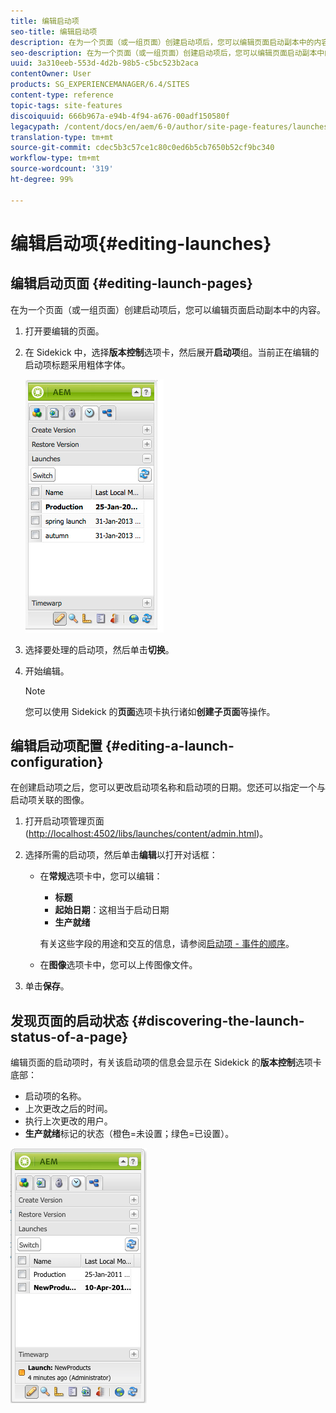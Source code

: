 ```yaml
---
title: 编辑启动项
seo-title: 编辑启动项
description: 在为一个页面（或一组页面）创建启动项后，您可以编辑页面启动副本中的内容。
seo-description: 在为一个页面（或一组页面）创建启动项后，您可以编辑页面启动副本中的内容。
uuid: 3a310eeb-553d-4d2b-98b5-c5bc523b2aca
contentOwner: User
products: SG_EXPERIENCEMANAGER/6.4/SITES
content-type: reference
topic-tags: site-features
discoiquuid: 666b967a-e94b-4f94-a676-00adf150580f
legacypath: /content/docs/en/aem/6-0/author/site-page-features/launches
translation-type: tm+mt
source-git-commit: cdec5b3c57ce1c80c0ed6b5cb7650b52cf9bc340
workflow-type: tm+mt
source-wordcount: '319'
ht-degree: 99%

---
```



# 编辑启动项{#editing-launches}

## 编辑启动页面 {#editing-launch-pages}

在为一个页面（或一组页面）创建启动项后，您可以编辑页面启动副本中的内容。

1. 打开要编辑的页面。
1. 在 Sidekick 中，选择&#x200B;**版本控制**&#x200B;选项卡，然后展开&#x200B;**启动项**&#x200B;组。当前正在编辑的启动项标题采用粗体字体。

   ![chlimage_1-13](assets/chlimage_1-13.jpeg)

1. 选择要处理的启动项，然后单击&#x200B;**切换**。
1. 开始编辑。

   >[!NOTE]
   >
   >您可以使用 Sidekick 的&#x200B;**页面**&#x200B;选项卡执行诸如&#x200B;**创建子页面**&#x200B;等操作。

## 编辑启动项配置 {#editing-a-launch-configuration}

在创建启动项之后，您可以更改启动项名称和启动项的日期。您还可以指定一个与启动项关联的图像。

1. 打开启动项管理页面 ([http://localhost:4502/libs/launches/content/admin.html](http://localhost:4502/libs/launches/content/admin.html))。

1. 选择所需的启动项，然后单击&#x200B;**编辑**&#x200B;以打开对话框：

   * 在&#x200B;**常规**&#x200B;选项卡中，您可以编辑：

      * **标题**
      * **起始日期**：这相当于启动日期
      * **生产就绪**

      有关这些字段的用途和交互的信息，请参阅[启动项 - 事件的顺序](/help/sites-authoring/launches.md#launches-the-order-of-events)。

   * 在&#x200B;**图像**&#x200B;选项卡中，您可以上传图像文件。


1. 单击&#x200B;**保存**。

## 发现页面的启动状态  {#discovering-the-launch-status-of-a-page}

编辑页面的启动项时，有关该启动项的信息会显示在 Sidekick 的&#x200B;**版本控制**&#x200B;选项卡底部：

* 启动项的名称。
* 上次更改之后的时间。
* 执行上次更改的用户。
* **生产就绪**&#x200B;标记的状态（橙色=未设置；绿色=已设置）。

![chlimage_1-186](assets/chlimage_1-186.png)

